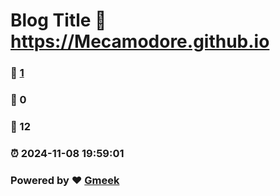 # Blog Title :link: https://Mecamodore.github.io 
### :page_facing_up: [1](https://Mecamodore.github.io/tag.html) 
### :speech_balloon: 0 
### :hibiscus: 12 
### :alarm_clock: 2024-11-08 19:59:01 
### Powered by :heart: [Gmeek](https://github.com/Meekdai/Gmeek)
